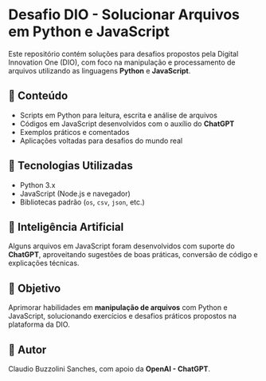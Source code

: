 # Desafio DIO - Solucionar Arquivos em Python e JavaScript

Este repositório contém soluções para desafios propostos pela Digital Innovation One (DIO), com foco na manipulação e processamento de arquivos utilizando as linguagens **Python** e **JavaScript**.

## 📁 Conteúdo

- Scripts em Python para leitura, escrita e análise de arquivos
- Códigos em JavaScript desenvolvidos com o auxílio do **ChatGPT**
- Exemplos práticos e comentados
- Aplicações voltadas para desafios do mundo real

## 🚀 Tecnologias Utilizadas

- Python 3.x
- JavaScript (Node.js e navegador)
- Bibliotecas padrão (`os`, `csv`, `json`, etc.)

## 🤖 Inteligência Artificial

Alguns arquivos em JavaScript foram desenvolvidos com suporte do **ChatGPT**, aproveitando sugestões de boas práticas, conversão de código e explicações técnicas.

## 🎯 Objetivo

Aprimorar habilidades em **manipulação de arquivos** com Python e JavaScript, solucionando exercícios e desafios práticos propostos na plataforma da DIO.

## 📝 Autor

Claudio Buzzolini Sanches, com apoio da **OpenAI - ChatGPT**.



